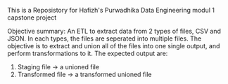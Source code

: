 This is a Reposistory for Hafizh's Purwadhika Data Engineering modul 1 capstone project

Objective summary:
An ETL to extract data from 2 types of files, CSV and JSON. In each types, the files are seperated into multiple files. The objective is to extract and union all of the files into one single output, and perform transformations to it. 
The expected output are:
1. Staging file -> a unioned file
2. Transformed file -> a transformed unioned file